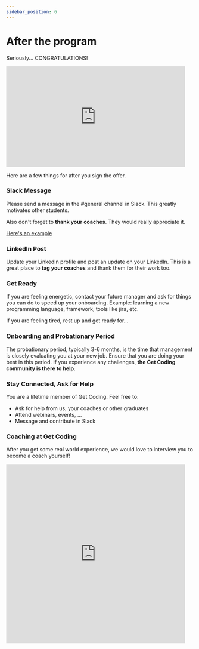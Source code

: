 ```yaml
---
sidebar_position: 6
---
```



# After the program

Seriously... CONGRATULATIONS!

<iframe src="https://giphy.com/embed/BPJmthQ3YRwD6QqcVD" width="480" height="270" frameBorder="0" class="giphy-embed" allowFullScreen></iframe>

Here are a few things for after you sign the offer.

### Slack Message

Please send a message in the #general channel in Slack. This greatly motivates other students.

Also don't forget to <b>thank your coaches</b>. They would really appreciate it.

[Here's an example](/img/job-secured-message.png)

### LinkedIn Post

Update your LinkedIn profile and post an update on your LinkedIn. This is a great place to <b>tag your coaches</b> and thank them for their work too.

### Get Ready

If you are feeling energetic, contact your future manager and ask for things you can do to speed up your onboarding. Example: learning a new programming language, framework, tools like jira, etc.

If you are feeling tired, rest up and get ready for...


### Onboarding and Probationary Period

The probationary period, typically 3-6 months, is the time that management is closely evaluating you at your new job. Ensure that you are doing your best in this period. If you experience any challenges, <b>the Get Coding community is there to help</b>.

### Stay Connected, Ask for Help

You are a lifetime member of Get Coding. Feel free to:

- Ask for help from us, your coaches or other graduates
- Attend webinars, events, ...
- Message and contribute in Slack

### Coaching at Get Coding

After you get some real world experience, we would love to interview you to become a coach yourself!

<iframe src="https://giphy.com/embed/Kb4IU8uT1khuUkx8m3" width="480" height="480" frameBorder="0" class="giphy-embed" allowFullScreen></iframe>